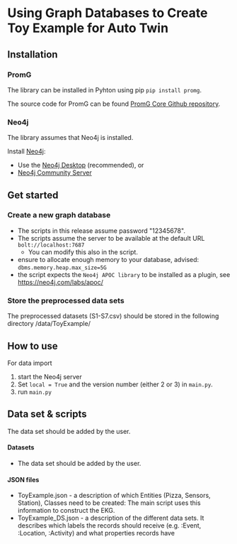 # Using Graph Databases to Create Toy Example for Auto Twin

## Installation
### PromG
The library can be installed in Pyhton using pip
`pip install promg`.

The source code for PromG can be found [PromG Core Github repository](https://github.com/PromG-dev/promg-core).

### Neo4j
The library assumes that Neo4j is installed.

Install [Neo4j](https://neo4j.com/download/):

- Use the [Neo4j Desktop](https://neo4j.com/download-center/#desktop)  (recommended), or
- [Neo4j Community Server](https://neo4j.com/download-center/#community)

## Get started

### Create a new graph database

- The scripts in this release assume password "12345678".
- The scripts assume the server to be available at the default URL `bolt://localhost:7687`
  - You can modify this also in the script.
- ensure to allocate enough memory to your database, advised: `dbms.memory.heap.max_size=5G`
- the script expects the `Neo4j APOC library` to be installed as a plugin, see https://neo4j.com/labs/apoc/


### Store the preprocessed data sets

The preprocessed datasets (S1-S7.csv) should be stored in the following directory /data/ToyExample/

How to use
----------

For data import

1. start the Neo4j server
2. Set `local = True` and the version number (either 2 or 3) in `main.py`.
1. run `main.py`

## Data set & scripts
The data set should be added by the user.

#### Datasets
- The data set should be added by the user.
#### JSON files
- ToyExample.json - a description of which Entities (Pizza, Sensors, Station), Classes need to be created:
The main script uses this information to construct the EKG.
- ToyExample_DS.json - a description of the different data sets. It describes which labels the records should receive (e.g. :Event, :Location, :Activity) and what properties records have
